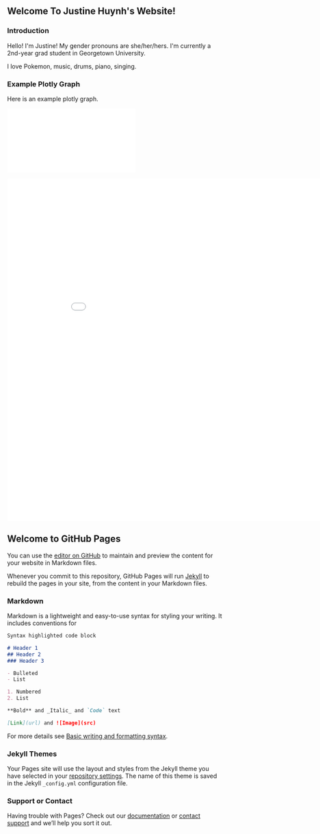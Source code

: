
## Welcome To Justine Huynh's Website!

### Introduction

Hello! I'm Justine! My gender pronouns are she/her/hers. I'm currently a 2nd-year grad student in Georgetown University.

I love Pokemon, music, drums, piano, singing.

### Example Plotly Graph

Here is an example plotly graph.

![plotly graph](plotly_basic_line_chart.html)

<iframe width="900" height="800" 
frameborder="0" scrolling="no" 
src="plotly_basic_line_chart.html"></iframe>

## Welcome to GitHub Pages

You can use the [editor on GitHub](https://github.com/jghuynh/Test-Page/edit/main/README.md) to maintain and preview the content for your website in Markdown files.

Whenever you commit to this repository, GitHub Pages will run [Jekyll](https://jekyllrb.com/) to rebuild the pages in your site, from the content in your Markdown files.

### Markdown

Markdown is a lightweight and easy-to-use syntax for styling your writing. It includes conventions for

```markdown
Syntax highlighted code block

# Header 1
## Header 2
### Header 3

- Bulleted
- List

1. Numbered
2. List

**Bold** and _Italic_ and `Code` text

[Link](url) and ![Image](src)
```

For more details see [Basic writing and formatting syntax](https://docs.github.com/en/github/writing-on-github/getting-started-with-writing-and-formatting-on-github/basic-writing-and-formatting-syntax).

### Jekyll Themes

Your Pages site will use the layout and styles from the Jekyll theme you have selected in your [repository settings](https://github.com/jghuynh/Test-Page/settings/pages). The name of this theme is saved in the Jekyll `_config.yml` configuration file.

### Support or Contact

Having trouble with Pages? Check out our [documentation](https://docs.github.com/categories/github-pages-basics/) or [contact support](https://support.github.com/contact) and we’ll help you sort it out.
